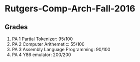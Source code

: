 # Rutgers-Comp-Arch-Fall-2016
## Grades

1. PA 1 Partial Tokenizer: 95/100
2. PA 2 Computer Arithemetic: 55/100
3. PA 3 Assembly Language Programming: 90/100
4. PA 4 Y86 emulator: 200/200

